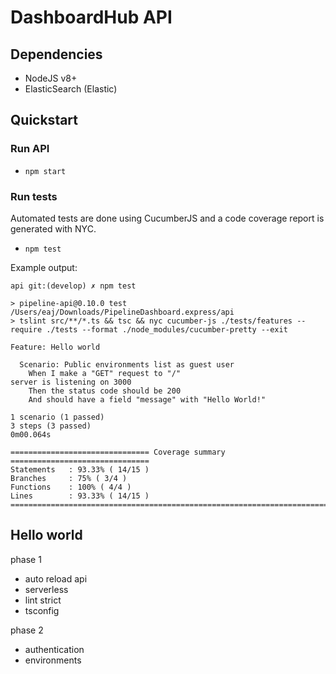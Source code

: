 # DashboardHub API

## Dependencies

- NodeJS v8+
- ElasticSearch (Elastic)

## Quickstart

### Run API

- `npm start`

### Run tests

Automated tests are done using CucumberJS and a code coverage report is generated with NYC.

- `npm test`

Example output:

```
api git:(develop) ✗ npm test

> pipeline-api@0.10.0 test /Users/eaj/Downloads/PipelineDashboard.express/api
> tslint src/**/*.ts && tsc && nyc cucumber-js ./tests/features --require ./tests --format ./node_modules/cucumber-pretty --exit

Feature: Hello world

  Scenario: Public environments list as guest user
    When I make a "GET" request to "/"
server is listening on 3000
    Then the status code should be 200
    And should have a field "message" with "Hello World!"

1 scenario (1 passed)
3 steps (3 passed)
0m00.064s

=============================== Coverage summary ===============================
Statements   : 93.33% ( 14/15 )
Branches     : 75% ( 3/4 )
Functions    : 100% ( 4/4 )
Lines        : 93.33% ( 14/15 )
================================================================================
```

## Hello world

phase 1
- auto reload api
- serverless
- lint strict
- tsconfig

phase 2
- authentication
- environments
